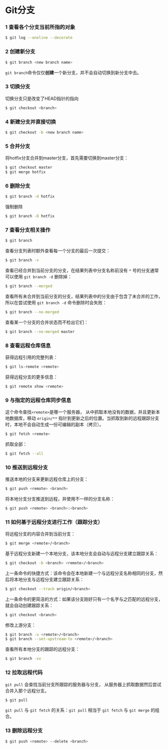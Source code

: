 # Git分支

### 1 查看各个分支当前所指的对象

```bash
$ git log --oneline --decorate
```

### 2 创建新分支

```bash
$ git branch <new branch name>
```

`git branch`命令仅仅**创建**一个新分支，并不会自动切换到新分支中去。

### 3 切换分支

切换分支只是改变了HEAD指针的指向

```bash
$ git checkout <branch>
```

### 4 新建分支并直接切换

```bash
$ git checkout -b <new branch name>
```

### 5 合并分支

将hotfix分支合并到master分支，首先需要切换到master分支：

```bash
$ git checkout master
$ git merge hotfix
```

### 6 删除分支

```bash
$ git branch -d hotfix
```

强制删除

```bash
$ git branch -D hotfix
```

### 7 查看分支相关操作

```bash
$ git branch
```

查看分支列表时额外查看每一个分支的最后一次提交：

```bash
$ git branch -v
```

查看已经合并到当前分支的分支，在结果列表中分支名称前没有 `*` 号的分支通常可以使用 `git branch -d` 删除掉：

```bash
$ git branch --merged
```

查看所有未合并到当前分支的分支，结果列表中的分支由于包含了未合并的工作，所以在尝试使用 `git branch -d` 命令删除时会失败：

```bash
$ git branch --no-merged
```

查看某一个分支的合并状态而不检出它们：

```bash
$ git branch --no-merged master
```

### 8 查看远程仓库信息

获得远程引用的完整列表：

```bash
$ git ls-remote <remote>
```

获得远程分支的更多信息：

```bash
$ git remote show <remote>
```

### 9 与指定的远程仓库同步信息

这个命令查找`<remote>`是哪一个服务器， 从中抓取本地没有的数据，并且更新本地数据库，移动 `origin/**` 指针到更新之后的位置。当抓取到新的远程跟踪分支时，本地不会自动生成一份可编辑的副本（拷贝）。

```bash
$ git fetch <remote>
```

抓取全部：

```bash
$ git fetch --all
```

### 10 推送到远程分支

推送本地的分支来更新远程仓库上的分支：

```bash
$ git push <remote> <branch>
```

将本地分支分支推送到远程，并使用不一样的分支名称：

```bash
$ git push <remote> <branch>:<branch>
```

### 11 如何基于远程分支进行工作（跟踪分支）

将远程分支的内容合并到当前分支：

```bash
$ git merge <remote>/<branch>
```

基于远程分支新建一个本地分支，该本地分支会自动与远程分支建立跟踪关系：

```bash
$ git checkout -b <branch> <remote>/<branch>
```

上一条命令的快捷方式：该命令会在本地新建一个与远程分支名称相同的分支，然后将本地分支与远程分支建立跟踪关系：

```bash
$ git checkout --track origin/<branch>
```

上一条命令的更简洁的方式：如果该分支刚好只有一个名字与之匹配的远程分支，就会自动创建跟踪关系：

```bash
$ git checkout <branch>
```

修改上游分支：

```bash
$ git branch -u <remote>/<branch>
$ git branch --set-upstream-to <remote>/<branch>
```

查看所有本地分支的跟踪的远程分支：

```bash
$ git branch -vv
```

### 12 拉取远程代码

`git pull` 会查找当前分支所跟踪的服务器与分支， 从服务器上抓取数据然后尝试合并入那个远程分支。

```bash
$ git pull
```

`git pull` 与 `git fetch` 的关系：`git pull` 相当于 `git fetch` 与 `git merge` 的组合。 

### 13 删除远程分支

```bash
$ git push <remote> --delete <branch>
```

